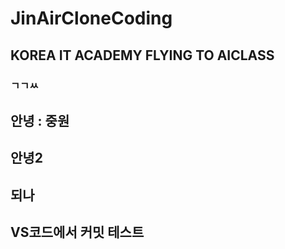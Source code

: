 # JinAirCloneCoding

## KOREA IT ACADEMY FLYING TO AICLASS

### ㄱㄱㅆ

## 안녕 : 중원

## 안녕2

## 되나

## VS코드에서 커밋 테스트
